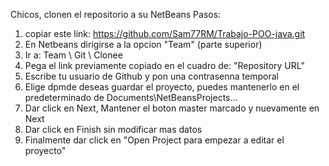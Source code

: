 Chicos, clonen el repositorio a su NetBeans
Pasos:
1) copiar este link: https://github.com/Sam77RM/Trabajo-POO-java.git
2) En Netbeans dirigirse a la opcion "Team" (parte superior)
3) Ir a: Team \ Git \ Clonee
4) Pega el link previamente copiado en el cuadro de: "Repository URL"
5) Escribe tu usuario de Github y pon una contrasenna temporal
6) Elige dpmde deseas guardar el proyecto, puedes mantenerlo en el predeterminado de Documents\NetBeansProjects\...
7) Dar click en Next, Mantener el boton master marcado y nuevamente en Next
8) Dar click en Finish sin modificar mas datos
9) Finalmente dar click en "Open Project para empezar a editar el proyecto"
   
